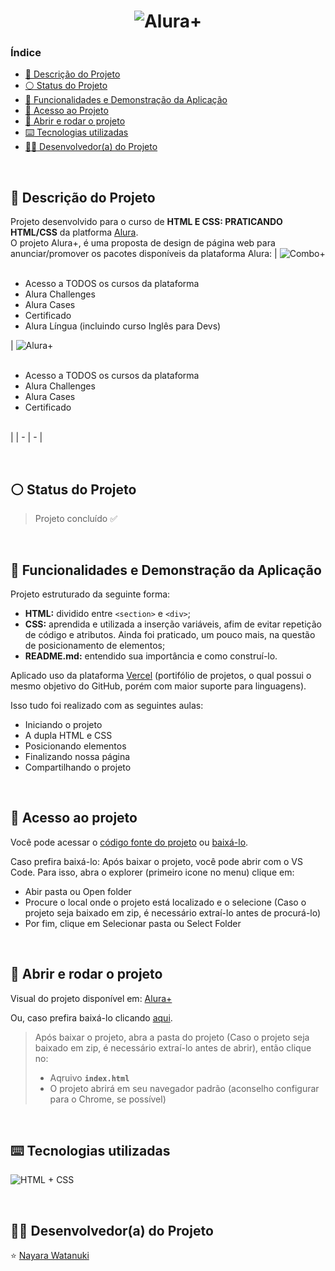 <h1 align="center">
  <img alt="Alura+" src="https://raw.githubusercontent.com/nayarawatanuki/html-css-practicing__aluraplus/main/img/README.md/alura%2B%20(cover).png"/>
</h1>

### Índice

* [:pencil: Descrição do Projeto](#pencil-descrição-do-projeto)
* [:white_circle: Status do Projeto](#white_circle-status-do-projeto)
* [:hammer: Funcionalidades e Demonstração da Aplicação](#hammer-funcionalidades-e-demonstração-da-aplicação)
* [:open_file_folder: Acesso ao Projeto](#open_file_folder-acesso-ao-projeto)
* [:rocket: Abrir e rodar o projeto](#rocket-abrir-e-rodar-o-projeto)
* [:keyboard: Tecnologias utilizadas](#keyboard-tecnologias-utilizadas)
* [:woman_technologist: Desenvolvedor(a) do Projeto](#woman_technologist-desenvolvedora-do-projeto)

</br>

## :pencil: Descrição do Projeto
Projeto desenvolvido para o curso de **HTML E CSS: PRATICANDO HTML/CSS** da platforma [Alura](https://www.alura.com.br/). </br>
O projeto Alura+, é uma proposta de design de página web para anunciar/promover os pacotes disponíveis da plataforma Alura:
| ![Combo+](https://raw.githubusercontent.com/nayarawatanuki/html-css-practicing__aluraplus/main/img/README.md/Combo%2B%20logo.png) <ul align="justify"></br><li>Acesso a TODOS os cursos da plataforma</li><li>Alura Challenges</li><li>Alura Cases</li><li>Certificado</li><li>Alura Língua (incluindo curso Inglês para Devs)</li></ul> | ![Alura+](https://raw.githubusercontent.com/nayarawatanuki/html-css-practicing__aluraplus/main/img/README.md/alura%2B%20logo.png) <ul align="justify"></br><li>Acesso a TODOS os cursos da plataforma</li><li>Alura Challenges</li><li>Alura Cases</li><li>Certificado</li></br></ul> |
| - | - |

</br>

## :white_circle: Status do Projeto
> Projeto concluído :white_check_mark:

</br>

## :hammer: Funcionalidades e Demonstração da Aplicação
Projeto estruturado da seguinte forma: 
- **HTML:** dividido entre `<section>` e `<div>`;
- **CSS:** aprendida e utilizada a inserção variáveis, afim de evitar repetição de código e atributos. Ainda foi praticado, um pouco mais, na questão de posicionamento de elementos;
- **README.md:** entendido sua importância e como construí-lo.

Aplicado uso da plataforma [Vercel](https://vercel.com/) (portifólio de projetos, o qual possui o mesmo objetivo do GitHub, porém com maior suporte para linguagens).

Isso tudo foi realizado com as seguintes aulas:
- Iniciando o projeto 
- A dupla HTML e CSS
- Posicionando elementos
- Finalizando nossa página
- Compartilhando o projeto

</br>

## :open_file_folder: Acesso ao projeto
Você pode acessar o [código fonte do projeto](https://github.com/nayarawatanuki/html-css-practicing__aluraplus) ou [baixá-lo](https://github.com/nayarawatanuki/html-css-practicing__aluraplus/archive/refs/heads/main.zip).

Caso prefira baixá-lo: 
Após baixar o projeto, você pode abrir com o VS Code. Para isso, abra o explorer (primeiro icone no menu) clique em:
- Abir pasta ou Open folder
- Procure o local onde o projeto está localizado e o selecione (Caso o projeto seja baixado em zip, é necessário extraí-lo antes de procurá-lo)
- Por fim, clique em Selecionar pasta ou Select Folder

</br>

## :rocket: Abrir e rodar o projeto
Visual do projeto disponível em: [Alura+](https://nayarawatanuki.github.io/html-css-practicing__aluraplus/) 

Ou, caso prefira baixá-lo clicando [aqui](https://github.com/nayarawatanuki/html-css-practicing__aluraplus/archive/refs/heads/main.zip).

> Após baixar o projeto, abra a pasta do projeto (Caso o projeto seja baixado em zip, é necessário extraí-lo antes de abrir), então clique no:
> - Aqruivo **``index.html``**
> - O projeto abrirá em seu navegador padrão (aconselho configurar para o Chrome, se possível)

</br>

## :keyboard: Tecnologias utilizadas
![HTML + CSS](https://raw.githubusercontent.com/nayarawatanuki/html-css-practicing__aluraplus/main/img/README.md/html-css.PNG)</br>

</br>

## :woman_technologist: Desenvolvedor(a) do Projeto
:star: [Nayara Watanuki](https://github.com/nayarawatanuki)
